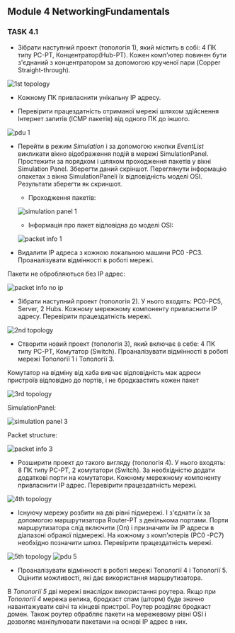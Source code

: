 ## Module 4 NetworkingFundamentals

### TASK 4.1

* Зібрати наступний проект (топологія 1), який містить в собі: 4 ПК типу PC-PT, Концентратор(Hub-PT).
Кожен  комп'ютер  повинен  бути  з'єднаний  з концентратором за допомогою крученої пари (Copper Straight-through).

![1st topology](images/1.png)

* Кожному  ПК  привласнити  унікальну IP  адресу.

* Перевірити  працездатність  отриманої  мережі  шляхом  здійснення 
Інтернет  запитів  (ICMP  пакетів)  від  одного  ПК  до  іншого.

![pdu 1](images/pdu1.png)

* Перейти  в  режим _Simulation_ і  за  допомогою  кнопки _EventList_ викликати вікно відображення подій в мережі SimulationPanel.
Простежити  за  порядком  і  шляхом  проходження  пакетів  у  вікні Simulation Panel. Зберегти даний скріншот.
Переглянути  інформацію опакетах  з  вікна SimulationPanelі  їх відповідність моделі OSI. Результати зберегти як скриншот.

  * Проходження пакетів:
  
  ![simulation panel 1](images/sp1.png)
  
  * Інформація про пакет відповідна до моделі OSI:
  
  ![packet info 1](images/osi1.png)

* Видалити  IP  адреса  з  кожною  локальною  машини  PC0 -PC3. Проаналізувати відмінності в роботі мережі.

Пакети не обробляються без IP адрес: 

![packet info no ip](images/osi_no_ip.png)

* Зібрати наступний проект (топологія 2). У нього входять: PC0-PC5, Server, 2  Hubs.
Кожному мережному компоненту привласнити IP адресу.
Перевірити працездатність мережі.

![2nd topology](images/2.png)

* Створити  новий  проект (топологія 3),  який  включає  в  себе:  4  ПК  типу  PC-PT, Комутатор (Switch).
Проаналізувати відмінності в роботі мережі Топології 1 і Топології 3.

Комутатор на відміну від хаба вивчає відповідність мак адреси пристроїв відповідно до портів, і не бродкаастить кожен пакет

![3rd topology](images/3.png)

SimulationPanel:

![simulation panel 3](images/sp3.png)

Packet structure:

![packet info 3](images/osi3.png)

* Розширити проект до такого вигляду (топологія 4). У нього входять: 8 ПК типу PC-PT, 2 комутатори (Switch).
  За необхідністю додати  додаткові  порти  на  комутатори.
  Кожному мережному компоненту привласнити IP адрес. Перевірити працездатність мережі.

![4th topology](images/4.png)

* Існуючу  мережу  розбити  на  дві  рівні  підмережі.  І  з'єднати  їх  за допомогою   маршрутизатора   Router-PT   з   декількома   портами.
  Порти  маршрутизатора  слід  включити  (On)  і  призначити  їм  IP адреси в діапазоні обраної підмережі.
  На кожному з комп'ютерів (РС0 -РС7) необхідно позначити шлюз.
  Перевірити працездатність мережі.
  
![5th topology](images/5.png)
![pdu 5](images/pdu5.png)
  
* Проаналізувати відмінності в роботі мережі Топології 4 і Топології 5. Оцінити можливості, які дає використання маршрутизатора.

В _Топології 5_ дві мережі внаслідок використання роутера. Якщо при _Топології 4_ мережа велика, бродкаст спам (шторм) буде значно навантажувати свічі та кінцеві пристрої.
Роутер розділяє бродкаст домен. Також роутер обрабляє пакети на мережевому рівні OSI і дозволяє маніпулювати пакетами на основі IP адрес в них.